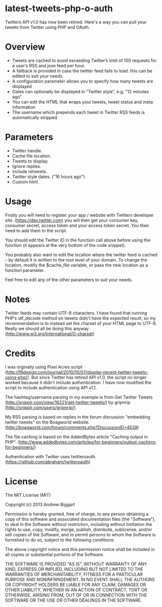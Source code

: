 latest-tweets-php-o-auth
========================

Twitters API v1.0 has now been retired. Here's a way you can pull your tweets from Twitter using PHP and OAuth.

Overview
========================

- Tweets are cached to avoid exceeding Twitter’s limit of 150 requests for a user’s RSS and json feed per hour.
- A fallback is provided in case the twitter feed fails to load. this can be edited to suit your needs.
- A configuration parameter allows you to specify how many tweets are displayed
- Dates can optionally be displayed in “Twitter style”, e.g. "12 minutes ago"
- You can edit the HTML that wraps your tweets, tweet status and meta information
- The username which prepends each tweet in Twitter RSS feeds is automatically stripped

Parameters
========================

- Twitter handle.
- Cache file location.
- Tweets to display.
- Ignore replies.
- Include retweets.
- Twitter style dates. ("16 hours ago")
- Custom html.

Usage
========================

Firstly you will need to register your app / website with Twitters developer site. (https://dev.twitter.com) you will then get your consumer key, consumer secret, access token and your access token secret. You then need to add them to the script.

You should edit the Twitter ID in the function call above before using the function (it appears at the very bottom of the code snippet).

You probably also want to edit the location where the twitter feed is cached – by default it is written to the root level of your domain. To change the location, modify the $cache_file variable, or pass the new location as a function parameter.

Feel free to edit any of the other parameters to suit your needs.

Notes
========================

Twitter feeds may contain UTF-8 characters. I have found that running PHP’s utf_decode method on tweets didn’t have the expected result, so my recommendation is to instead set the charset of your HTML page to UTF-8. Really we should all be doing this anyway. (http://www.w3.org/International/O-charset)

Credits
========================

I was orginally using Pixel Acres script (http://f6design.com/journal/2010/10/07/display-recent-twitter-tweets-using-php/). But since Twitter has retired API v1.0, the script no longer worked because it didn't include authentication. I have now modified the script to include authentication using API v1.1.

The hashtag/username parsing in my example is from Get Twitter Tweets (http://snipplr.com/view/16221/get-twitter-tweets/) by gripnrip (http://snipplr.com/users/gripnrip/).

My RSS parsing is based on replies in the forum discussion "embedding twitter tweets" on the Boagworld website. (http://boagworld.com/forum/comments.php?DiscussionID=4639)

The file caching is based on the AddedBytes article "Caching output in PHP". (http://www.addedbytes.com/articles/for-beginners/output-caching-for-beginners/)

Authentication with Twitter uses twitteroauth. (https://github.com/abraham/twitteroauth)

License
========================

The MIT License (MIT)

Copyright (c) 2013 Andrew Biggart

Permission is hereby granted, free of charge, to any person obtaining a copy
of this software and associated documentation files (the "Software"), to deal
in the Software without restriction, including without limitation the rights
to use, copy, modify, merge, publish, distribute, sublicense, and/or sell
copies of the Software, and to permit persons to whom the Software is
furnished to do so, subject to the following conditions:

The above copyright notice and this permission notice shall be included in
all copies or substantial portions of the Software.

THE SOFTWARE IS PROVIDED "AS IS", WITHOUT WARRANTY OF ANY KIND, EXPRESS OR
IMPLIED, INCLUDING BUT NOT LIMITED TO THE WARRANTIES OF MERCHANTABILITY,
FITNESS FOR A PARTICULAR PURPOSE AND NONINFRINGEMENT. IN NO EVENT SHALL THE
AUTHORS OR COPYRIGHT HOLDERS BE LIABLE FOR ANY CLAIM, DAMAGES OR OTHER
LIABILITY, WHETHER IN AN ACTION OF CONTRACT, TORT OR OTHERWISE, ARISING FROM,
OUT OF OR IN CONNECTION WITH THE SOFTWARE OR THE USE OR OTHER DEALINGS IN
THE SOFTWARE.
